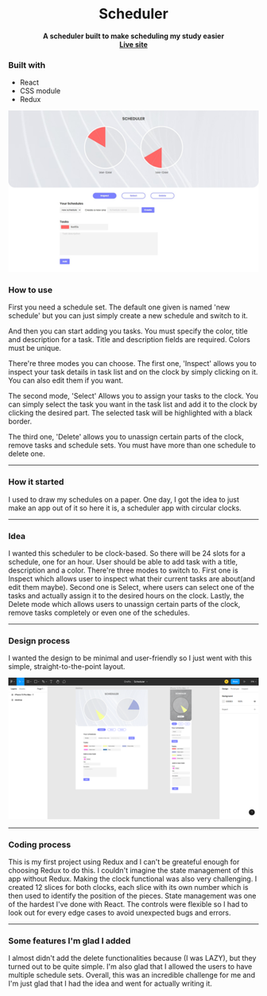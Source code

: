 # **<div align='center'>Scheduler</div>**
**<div align='center'>A scheduler built to make scheduling my study easier</div>**
**<a href='https://scheduler-k4ung.netlify.app' align='center' style='display: block' >Live site</a>**

### **Built with**
- React
- CSS module
- Redux

![scheduler screenshot](./images/screenshot.png)

### **How to use**

First you need a schedule set. The default one given is named 'new schedule' but you can just simply create a new schedule and switch to it.

And then you can start adding you tasks. You must specify the color, title and description for a task. Title and description fields are required. Colors must be unique.

There're three modes you can choose. The first one, 'Inspect' allows you to inspect your task details in task list and on the clock by simply clicking on it. You can also edit them if you want.

The second mode, 'Select' Allows you to assign your tasks to the clock. You can simply select the task you want in the task list and add it to the clock by clicking the desired part. The selected task will be highlighted with a black border.

The third one, 'Delete' allows you to unassign certain parts of the clock, remove tasks and schedule sets. You must have more than one schedule to delete one.

<hr>

### **How it started**

I used to draw my schedules on a paper. One day, I got the idea to just make an app out of it so here it is, a scheduler app with circular clocks.

<hr>

### **Idea**

I wanted this scheduler to be clock-based. So there will be 24 slots for a schedule, one for an hour. User should be able to add task with a title, description and a color. There're three modes to switch to. First one is Inspect which allows user to inspect what their current tasks are about(and edit them maybe). Second one is Select, where users can select one of the tasks and actually assign it to the desired hours on the clock. Lastly, the Delete mode which allows users to unassign certain parts of the clock, remove tasks completely or even one of the schedules.

<hr>

### **Design process**

I wanted the design to be minimal and user-friendly so I just went with this simple, straight-to-the-point layout.

![figma design screenshot](./images/figma.png)

<hr>

### **Coding process**

This is my first project using Redux and I can't be greateful enough for choosing Redux to do this. I couldn't imagine the state management of this app without Redux. Making the clock functional was also very challenging. I created 12 slices for both clocks, each slice with its own number which is then used to identify the position of the pieces. State management was one of the hardest I've done with React. The controls were flexible so I had to look out for every edge cases to avoid unexpected bugs and errors.

<hr>

### **Some features I'm glad I added**

I almost didn't add the delete functionalities because (I was LAZY), but they turned out to be quite simple. I'm also glad that I allowed the users to have multiple schedule sets. Overall, this was an incredible challenge for me and I'm just glad that I had the idea and went for actually writing it.
